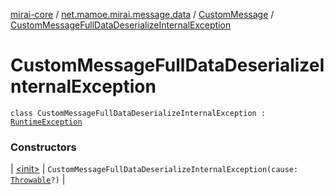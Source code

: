 [mirai-core](../../../index.md) / [net.mamoe.mirai.message.data](../../index.md) / [CustomMessage](../index.md) / [CustomMessageFullDataDeserializeInternalException](./index.md)

# CustomMessageFullDataDeserializeInternalException

`class CustomMessageFullDataDeserializeInternalException : `[`RuntimeException`](https://kotlinlang.org/api/latest/jvm/stdlib/kotlin/-runtime-exception/index.html)

### Constructors

| [&lt;init&gt;](-init-.md) | `CustomMessageFullDataDeserializeInternalException(cause: `[`Throwable`](https://kotlinlang.org/api/latest/jvm/stdlib/kotlin/-throwable/index.html)`?)` |

